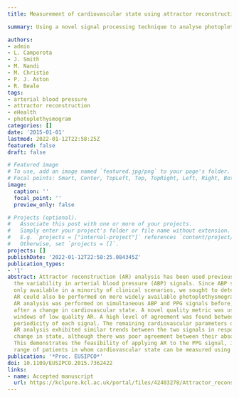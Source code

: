 ```yaml
---
title: Measurement of cardiovascular state using attractor reconstruction analysis

summary: Using a novel signal processing technique to analyse photoplethysmogram (PPG) signals.

authors:
- admin
- L. Camporota
- J. Smith
- M. Nandi
- M. Christie
- P. J. Aston
- R. Beale
tags:
- arterial blood pressure
- attractor reconstruction
- eHealth
- photoplethysmogram
categories: []
date: '2015-01-01'
lastmod: 2022-01-12T22:58:25Z
featured: false
draft: false

# Featured image
# To use, add an image named `featured.jpg/png` to your page's folder.
# Focal points: Smart, Center, TopLeft, Top, TopRight, Left, Right, BottomLeft, Bottom, BottomRight.
image:
  caption: ''
  focal_point: ''
  preview_only: false

# Projects (optional).
#   Associate this post with one or more of your projects.
#   Simply enter your project's folder or file name without extension.
#   E.g. `projects = ["internal-project"]` references `content/project/deep-learning/index.md`.
#   Otherwise, set `projects = []`.
projects: []
publishDate: '2022-01-12T22:58:25.084345Z'
publication_types:
- '1'
abstract: Attractor reconstruction (AR) analysis has been used previously to quantify
  the variability in arterial blood pressure (ABP) signals. Since ABP signals are
  only available in a minority of clinical scenarios, we sought to determine whether
  AR could also be performed on more widely available photoplethysmogram (PPG) signals. 
  AR analysis was performed on simultaneous ABP and PPG signals before, during and
  after a change in cardiovascular state. A novel quality metric was used to eliminate
  windows of low quality AR. A high level of agreement was found between the detected
  periodicity of each signal. The remaining cardiovascular parameters derived using
  AR analysis exhibited similar trends between the two signals in response to the
  change in state, although there was poor agreement between their absolute values.
  This demonstrates the feasibility of applying AR to the PPG signal, increasing the
  range of patients in whom cardiovascular state can be measured using AR analysis.
publication: '*Proc. EUSIPCO*'
doi: 10.1109/EUSIPCO.2015.7362422
links:
- name: Accepted manuscript
  url: https://kclpure.kcl.ac.uk/portal/files/42403278/Attractor_reconstruction_ABP_PPG_accepted_for_upload.pdf
---
```

